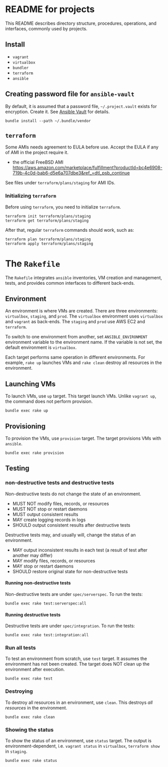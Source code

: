 # README for projects

This README describes directory structure, procedures, operations, and
interfaces, commonly used by projects.

## Install

* `vagrant`
* `virtualbox`
* `bundler`
* `terraform`
* `ansible`

## Creating password file for `ansible-vault`

By default, it is assumed that a password file, `~/.project.vault` exists for
encryption. Create it. See [Ansible
Vault](https://docs.ansible.com/ansible/latest/vault.html) for details.

```
bundle install --path ~/.bundle/vendor
```

## `terraform`

Some AMIs needs agreement to EULA before use. Accept the EULA if any of AMI in
the project require it.

* the official FreeBSD AMI https://aws.amazon.com/marketplace/fulfillment?productId=bc4e6908-719b-4c0d-bab6-d5e6a707dbe3&ref_=dtl_psb_continue

See files under `terraform/plans/staging` for AMI IDs.

### Initializing `terraform`

Before using `terraform`, you need to initialize `terraform`.

```
terraform init terraform/plans/staging
terraform get terraform/plans/staging
```

After that, regular `terraform` commands should work, such as:

```
terraform plan terraform/plans/staging
terraform apply terraform/plans/staging
```

# The `Rakefile`

The `Rakefile` integrates `ansible` inventories, VM creation and management,
tests, and provides common interfaces to different back-ends.

## Environment

An environment is where VMs are created. There are three environments:
`virtualbox`, `staging`, and `prod`. The `virtualbox` environment uses
`virtualbox` and `vagrant` as back-ends. The `staging` and `prod` use AWS EC2
and `terraform`.

To switch to one environment from another, set `ANSIBLE_ENVIRONMENT`
environment variable to the environment name. If the variable is not set, the
default environment is `virtualbox`.

Each target performs same operation in different environments. For example,
`rake up` launches VMs and `rake clean` destroy all resources in the
environment.

## Launching VMs

To launch VMs, use `up` target. This target launch VMs. Unlike `vagrant up`,
the command does not perform provision.

```
bundle exec rake up
```

## Provisioning

To provision the VMs, use `provision` target. The target provisions VMs with
`ansible`.

```
bundle exec rake provision
```

## Testing

### non-destructive tests and destructive tests

Non-destructive tests do not change the state of an environment.

* MUST NOT modify files, records, or resources
* MUST NOT stop or restart daemons
* MUST output consistent results
* MAY create logging records in logs
* SHOULD output consistent results after destructive tests

Destructive tests may, and usually will, change the status of an environment.

* MAY output inconsistent results in each test (a result of test after another
  may differ)
* MAY modify files, records, or resources
* MAY stop or restart daemons
* SHOULD restore original state for non-destructive tests

#### Running non-destructive tests

Non-destructive tests are under `spec/serverspec`. To run the tests:

```
bundle exec rake test:serverspec:all
```

#### Running destructive tests

Destructive tests are under `spec/integration`. To run the tests:

```
bundle exec rake test:integration:all
```

### Run all tests

To test an environment from scratch, use `test` target. It assumes the
environment has not been created. The target does NOT clean up the
environment after execution.

```
bundle exec rake test
```

### Destroying

To destroy all resources in an environment, use `clean`. This destroys _all
resources_ in the environment.

```
bundle exec rake clean
```

### Showing the status

To show the status of an environment, use `status` target. The output is
environment-dependent, i.e. `vagrant status` in `virtualbox`, `terraform show`
in `staging`.

```
bundle exec rake status
```
